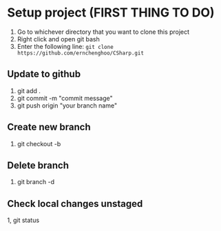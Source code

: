 # Setup project (FIRST THING TO DO)
1. Go to whichever directory that you want to clone this project
2. Right click and open git bash
3. Enter the following line: `git clone https://github.com/ernchenghoo/CSharp.git`

## Update to github

1. git add .
2. git commit -m "commit message"
3. git push origin "your branch name"

## Create new branch

1. git checkout -b <branchName>

## Delete branch 

1. git branch -d <branchName>

## Check local changes unstaged

1, git status
